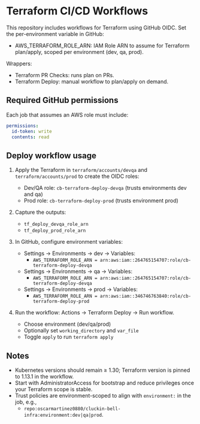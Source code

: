# Terraform CI/CD Workflows

This repository includes workflows for Terraform using GitHub OIDC. Set the per-environment variable in GitHub:

- AWS_TERRAFORM_ROLE_ARN: IAM Role ARN to assume for Terraform plan/apply, scoped per environment (dev, qa, prod).

Wrappers:
- Terraform PR Checks: runs plan on PRs.
- Terraform Deploy: manual workflow to plan/apply on demand.

## Required GitHub permissions

Each job that assumes an AWS role must include:

```yaml
permissions:
  id-token: write
  contents: read
```

## Deploy workflow usage

1. Apply the Terraform in `terraform/accounts/devqa` and `terraform/accounts/prod` to create the OIDC roles:
   - Dev/QA role: `cb-terraform-deploy-devqa` (trusts environments dev and qa)
   - Prod role: `cb-terraform-deploy-prod` (trusts environment prod)

2. Capture the outputs:
   - `tf_deploy_devqa_role_arn`
   - `tf_deploy_prod_role_arn`

3. In GitHub, configure environment variables:
   - Settings → Environments → dev → Variables:
     - `AWS_TERRAFORM_ROLE_ARN = arn:aws:iam::264765154707:role/cb-terraform-deploy-devqa`
   - Settings → Environments → qa → Variables:
     - `AWS_TERRAFORM_ROLE_ARN = arn:aws:iam::264765154707:role/cb-terraform-deploy-devqa`
   - Settings → Environments → prod → Variables:
     - `AWS_TERRAFORM_ROLE_ARN = arn:aws:iam::346746763840:role/cb-terraform-deploy-prod`

4. Run the workflow: Actions → Terraform Deploy → Run workflow.
   - Choose environment (dev/qa/prod)
   - Optionally set `working_directory` and `var_file`
   - Toggle `apply` to run `terraform apply`

## Notes

- Kubernetes versions should remain ≥ 1.30; Terraform version is pinned to 1.13.1 in the workflow.
- Start with AdministratorAccess for bootstrap and reduce privileges once your Terraform scope is stable.
- Trust policies are environment-scoped to align with `environment:` in the job, e.g.,
  - `repo:oscarmartinez0880/cluckin-bell-infra:environment:dev|qa|prod`.